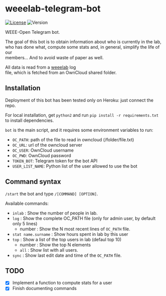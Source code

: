# weeelab-telegram-bot
[![License](http://img.shields.io/:license-GPL3.0-blue.svg)](http://www.gnu.org/licenses/gpl-3.0.html)
![Version](https://img.shields.io/badge/version-0.1-yellow.svg)

WEEE-Open Telegram bot.

The goal of this bot is to obtain information about who is currently in the lab,  
who has done what, compute some stats and, in general, simplify the life of our  
members... And to avoid waste of paper as well.  

All data is read from a  [weeelab](https://github.com/WEEE-Open/weeelab) log  
file, which is fetched from an OwnCloud shared folder.  

## Installation

Deployment of this bot has been tested only on Heroku: just connect the repo.

For local installation, get `python2` and run `pip install -r requirements.txt` to install dependencies.

`bot` is the main script, and it requires some environment variables to 
run:
* `OC_PATH`: path of the file to read in owncloud (/folder/file.txt)
* `OC_URL`: url of the owncloud server
* `OC_USER`: OwnCloud username
* `OC_PWD`: OwnCloud password
* `TOKEN_BOT`: Telegram token for the bot API
* `USER_LIST_NAME`: Python list of the user allowed to use the bot


## Command syntax
`/start` the bot and type `/[COMMAND] [OPTION]`.  

Available commands:

* `inlab` : Show the number of people in lab.
* `log`   : Show the complete OC_PATH file (only for admin user, by default only 5 lines)
  * number   : Show the N most recent lines of `OC_PATH` file.
* `stat name.surname`  :  Show hours spent in lab by this user
* `top`   :  Show a list of the top users in lab (defaul top 10)
  * number     : Show the top N elements
  * `all`      : Show list with all users.
* `sync`  :  Show last edit date and time of the `OC_PATH` file.

## TODO

- [X] Implement a function to compute stats for a user
- [X] Finish documenting commands
